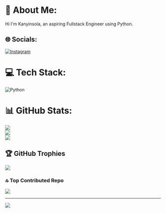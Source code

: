 # 💫 About Me:
Hi I'm Kanyinsola, an aspiring Fullstack Engineer using Python.


## 🌐 Socials:
[![Instagram](https://img.shields.io/badge/Instagram-%23E4405F.svg?logo=Instagram&logoColor=white)](https://instagram.com/kanyinthee.baddie) 

# 💻 Tech Stack:
![Python](https://img.shields.io/badge/python-3670A0?style=for-the-badge&logo=python&logoColor=ffdd54)
# 📊 GitHub Stats:
![](https://github-readme-stats.vercel.app/api?username=ptykanyin&theme=dark&hide_border=false&include_all_commits=false&count_private=false)<br/>
![](https://github-readme-streak-stats.herokuapp.com/?user=ptykanyin&theme=dark&hide_border=false)<br/>
![](https://github-readme-stats.vercel.app/api/top-langs/?username=ptykanyin&theme=dark&hide_border=false&include_all_commits=false&count_private=false&layout=compact)

## 🏆 GitHub Trophies
![](https://github-profile-trophy.vercel.app/?username=ptykanyin&theme=monokai&no-frame=false&no-bg=true&margin-w=4)

### 🔝 Top Contributed Repo
![](https://github-contributor-stats.vercel.app/api?username=ptykanyin&limit=5&theme=dark&combine_all_yearly_contributions=true)

---
[![](https://visitcount.itsvg.in/api?id=ptykanyin&icon=0&color=5)](https://visitcount.itsvg.in)
